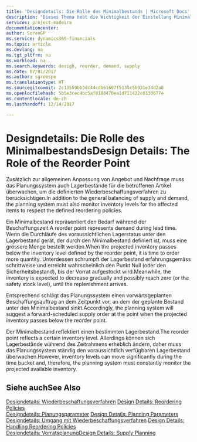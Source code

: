 ```yaml
---
title: 'Designdetails: Die Rolle des Minimalbestands | Microsoft Docs'
description: "Dieses Thema hebt die Wichtigkeit der Einstellung Minimalbed hervor, damit Sie wissen, wann Sie den Bestand erneuern müssen."
services: project-madeira
documentationcenter: 
author: SorenGP
ms.service: dynamics365-financials
ms.topic: article
ms.devlang: na
ms.tgt_pltfrm: na
ms.workload: na
ms.search.keywords: desigh, reorder, demand, supply
ms.date: 07/01/2017
ms.author: sgroespe
ms.translationtype: HT
ms.sourcegitcommit: 2c13559bb3dc44cdb61697f5135c5b931e34d2a8
ms.openlocfilehash: 5b5e3cec4bc5af8188470ea1d711422c0130677e
ms.contentlocale: de-ch
ms.lasthandoff: 12/14/2017

---
```

# <a name="design-details-the-role-of-the-reorder-point"></a><span data-ttu-id="a8213-103">Designdetails: Die Rolle des Minimalbestands</span><span class="sxs-lookup"><span data-stu-id="a8213-103">Design Details: The Role of the Reorder Point</span></span>
<span data-ttu-id="a8213-104">Zusätzlich zur allgemeinen Anpassung von Angebot und Nachfrage muss das Planungssystem auch Lagerbestände für die betroffenen Artikel überwachen, um die definierten Wiederbeschaffungsverfahren zu berücksichtigen.</span><span class="sxs-lookup"><span data-stu-id="a8213-104">In addition to the general balancing of supply and demand, the planning system must also monitor inventory levels for the affected items to respect the defined reordering policies.</span></span>  
  
<span data-ttu-id="a8213-105">Ein Minimalbestand repräsentiert den Bedarf während der Beschaffungszeit.</span><span class="sxs-lookup"><span data-stu-id="a8213-105">A reorder point represents demand during lead time.</span></span> <span data-ttu-id="a8213-106">Wenn die Durchläufe des voraussichtlichen Lagerstatus unter den Lagerbestand gerät, der durch den Minimalbestand definiert ist, muss eine grössere Menge bestellt werden.</span><span class="sxs-lookup"><span data-stu-id="a8213-106">When the projected inventory passes below the inventory level defined by the reorder point, it is time to order more quantity.</span></span> <span data-ttu-id="a8213-107">Unterdessen schrumpft der Lagerbestand erfahrungsgemäss schrittweise und erreicht wahrscheinlich den Punkt Null (oder den Sicherheitsbestand), bis der Vorrat aufgestockt wird.</span><span class="sxs-lookup"><span data-stu-id="a8213-107">Meanwhile, the inventory is expected to decrease gradually and possibly reach zero (or the safety stock level), until the replenishment arrives.</span></span>  
  
<span data-ttu-id="a8213-108">Entsprechend schlägt das Planungssystem einen vorwärtsgeplanten Beschaffungsauftrag an dem Zeitpunkt vor, an dem der geplante Bestand unter den Minimalbestand sinkt.</span><span class="sxs-lookup"><span data-stu-id="a8213-108">Accordingly, the planning system will suggest a forward-scheduled supply order at the point when the projected inventory passes below the reorder point.</span></span>  
  
<span data-ttu-id="a8213-109">Der Minimalbestand reflektiert einen bestimmten Lagerbestand.</span><span class="sxs-lookup"><span data-stu-id="a8213-109">The reorder point reflects a certain inventory level.</span></span> <span data-ttu-id="a8213-110">Allerdings können sich Lagerbestände während des Zeitrahmens erheblich ändern, daher muss das Planungssystem ständig den voraussichtlich verfügbaren Lagerbestand überwachen.</span><span class="sxs-lookup"><span data-stu-id="a8213-110">However, inventory levels can move significantly during the time bucket and, therefore, the planning system must constantly monitor the projected available inventory.</span></span>  
  
## <a name="see-also"></a><span data-ttu-id="a8213-111">Siehe auch</span><span class="sxs-lookup"><span data-stu-id="a8213-111">See Also</span></span>  
<span data-ttu-id="a8213-112">[Designdetails: Wiederbeschaffungsverfahren](design-details-reordering-policies.md) </span><span class="sxs-lookup"><span data-stu-id="a8213-112">[Design Details: Reordering Policies](design-details-reordering-policies.md) </span></span>  
<span data-ttu-id="a8213-113">[Designdetails: Planungsparameter](design-details-planning-parameters.md) </span><span class="sxs-lookup"><span data-stu-id="a8213-113">[Design Details: Planning Parameters](design-details-planning-parameters.md) </span></span>  
<span data-ttu-id="a8213-114">[Designdetails: Umgang mit Wiederbeschaffungsverfahren](design-details-handling-reordering-policies.md) </span><span class="sxs-lookup"><span data-stu-id="a8213-114">[Design Details: Handling Reordering Policies](design-details-handling-reordering-policies.md) </span></span>  
[<span data-ttu-id="a8213-115">Designdetails: Vorratsplanung</span><span class="sxs-lookup"><span data-stu-id="a8213-115">Design Details: Supply Planning</span></span>](design-details-supply-planning.md)
